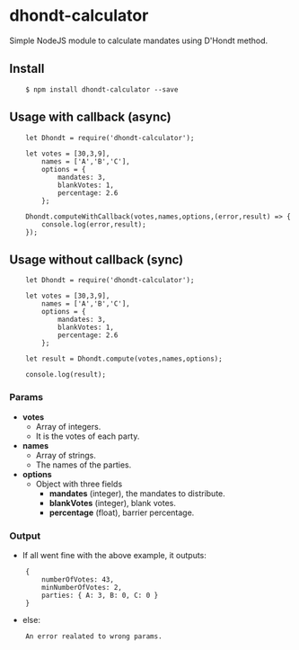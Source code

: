 # dhondt-calculator

Simple NodeJS module to calculate mandates using D'Hondt method.

## Install

```
	$ npm install dhondt-calculator --save
```

## Usage with callback (async)

```
    let Dhondt = require('dhondt-calculator');
    
    let votes = [30,3,9],
        names = ['A','B','C'],
        options = {
            mandates: 3,
            blankVotes: 1,
            percentage: 2.6
        };
        
	Dhondt.computeWithCallback(votes,names,options,(error,result) => {
		console.log(error,result);
	});
```

## Usage without callback (sync)

```
	let Dhondt = require('dhondt-calculator');
	
	let votes = [30,3,9],
		names = ['A','B','C'],
		options = {
			mandates: 3,
			blankVotes: 1,
			percentage: 2.6
		};
		
	let result = Dhondt.compute(votes,names,options);
	
	console.log(result);
```

### Params

* __votes__
	+ Array of integers.
	+ It is the votes of each party.
* __names__
	+ Array of strings.
	+ The names of the parties.
* __options__
	+ Object with three fields
		+ __mandates__ (integer), the mandates to distribute.
		+ __blankVotes__ (integer), blank votes.
		+ __percentage__ (float), barrier percentage.

### Output

* If all went fine with the above example, it outputs:

```
	{
		numberOfVotes: 43,
    	minNumberOfVotes: 2,
 		parties: { A: 3, B: 0, C: 0 } 
 	}
```

* else:

```
	An error realated to wrong params.
```


